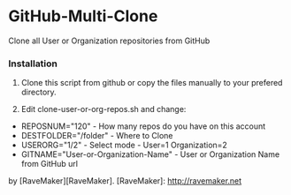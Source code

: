 GitHub-Multi-Clone
==================

Clone all User or Organization repositories from GitHub

### Installation

1. Clone this script from github or copy the files manually to your prefered directory.

2. Edit clone-user-or-org-repos.sh and change:

- REPOSNUM="120" - How many repos do you have on this account
- DESTFOLDER="/folder" - Where to Clone
- USERORG="1/2" - Select mode - User=1 Organization=2
- GITNAME="User-or-Organization-Name" - User or Organization Name from GitHub url

by [RaveMaker][RaveMaker].
[RaveMaker]: http://ravemaker.net
